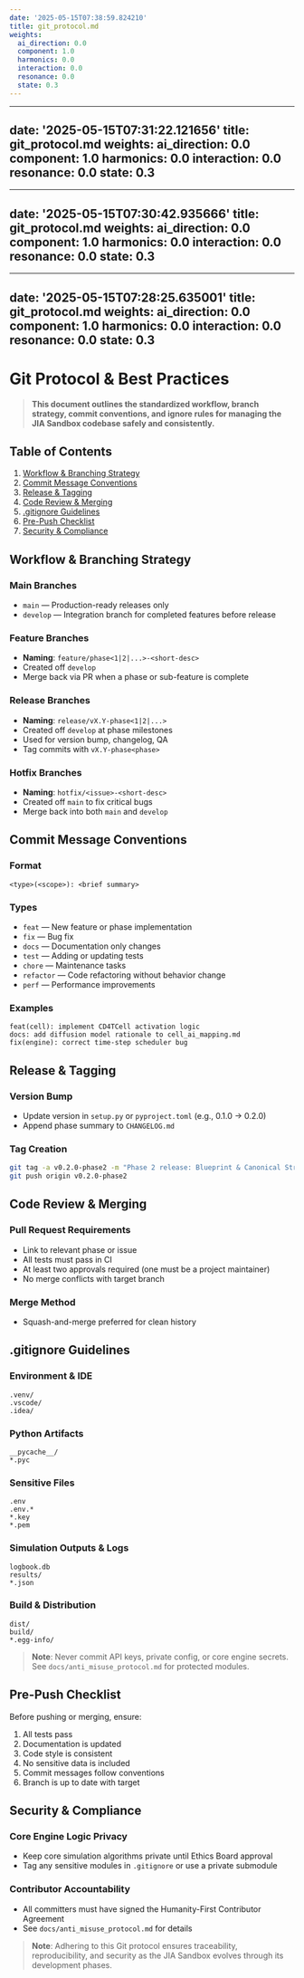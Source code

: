```yaml
---
date: '2025-05-15T07:38:59.824210'
title: git_protocol.md
weights:
  ai_direction: 0.0
  component: 1.0
  harmonics: 0.0
  interaction: 0.0
  resonance: 0.0
  state: 0.3
---
```

---
date: '2025-05-15T07:31:22.121656'
title: git_protocol.md
weights:
  ai_direction: 0.0
  component: 1.0
  harmonics: 0.0
  interaction: 0.0
  resonance: 0.0
  state: 0.3
---
---
date: '2025-05-15T07:30:42.935666'
title: git_protocol.md
weights:
  ai_direction: 0.0
  component: 1.0
  harmonics: 0.0
  interaction: 0.0
  resonance: 0.0
  state: 0.3
---
---
date: '2025-05-15T07:28:25.635001'
title: git_protocol.md
weights:
  ai_direction: 0.0
  component: 1.0
  harmonics: 0.0
  interaction: 0.0
  resonance: 0.0
  state: 0.3
---
# Git Protocol & Best Practices

> **This document outlines the standardized workflow, branch strategy, commit conventions, and ignore rules for managing the JIA Sandbox codebase safely and consistently.**

## Table of Contents

1. [Workflow & Branching Strategy](#workflow--branching-strategy)
2. [Commit Message Conventions](#commit-message-conventions)
3. [Release & Tagging](#release--tagging)
4. [Code Review & Merging](#code-review--merging)
5. [.gitignore Guidelines](#gitignore-guidelines)
6. [Pre-Push Checklist](#pre-push-checklist)
7. [Security & Compliance](#security--compliance)

## Workflow & Branching Strategy

### Main Branches

- `main` — Production-ready releases only
- `develop` — Integration branch for completed features before release

### Feature Branches

- **Naming**: `feature/phase<1|2|...>-<short-desc>`
- Created off `develop`
- Merge back via PR when a phase or sub-feature is complete

### Release Branches

- **Naming**: `release/vX.Y-phase<1|2|...>`
- Created off `develop` at phase milestones
- Used for version bump, changelog, QA
- Tag commits with `vX.Y-phase<phase>`

### Hotfix Branches

- **Naming**: `hotfix/<issue>-<short-desc>`
- Created off `main` to fix critical bugs
- Merge back into both `main` and `develop`

## Commit Message Conventions

### Format
```
<type>(<scope>): <brief summary>
```

### Types
- `feat` — New feature or phase implementation
- `fix` — Bug fix
- `docs` — Documentation only changes
- `test` — Adding or updating tests
- `chore` — Maintenance tasks
- `refactor` — Code refactoring without behavior change
- `perf` — Performance improvements

### Examples
```
feat(cell): implement CD4TCell activation logic
docs: add diffusion model rationale to cell_ai_mapping.md
fix(engine): correct time-step scheduler bug
```

## Release & Tagging

### Version Bump
- Update version in `setup.py` or `pyproject.toml` (e.g., 0.1.0 → 0.2.0)
- Append phase summary to `CHANGELOG.md`

### Tag Creation
```bash
git tag -a v0.2.0-phase2 -m "Phase 2 release: Blueprint & Canonical Structure"
git push origin v0.2.0-phase2
```

## Code Review & Merging

### Pull Request Requirements
- Link to relevant phase or issue
- All tests must pass in CI
- At least two approvals required (one must be a project maintainer)
- No merge conflicts with target branch

### Merge Method
- Squash-and-merge preferred for clean history

## .gitignore Guidelines

### Environment & IDE
```
.venv/
.vscode/
.idea/
```

### Python Artifacts
```
__pycache__/
*.pyc
```

### Sensitive Files
```
.env
.env.*
*.key
*.pem
```

### Simulation Outputs & Logs
```
logbook.db
results/
*.json
```

### Build & Distribution
```
dist/
build/
*.egg-info/
```

> **Note**: Never commit API keys, private config, or core engine secrets. See `docs/anti_misuse_protocol.md` for protected modules.

## Pre-Push Checklist

Before pushing or merging, ensure:
1. All tests pass
2. Documentation is updated
3. Code style is consistent
4. No sensitive data is included
5. Commit messages follow conventions
6. Branch is up to date with target

## Security & Compliance

### Core Engine Logic Privacy
- Keep core simulation algorithms private until Ethics Board approval
- Tag any sensitive modules in `.gitignore` or use a private submodule

### Contributor Accountability
- All committers must have signed the Humanity-First Contributor Agreement
- See `docs/anti_misuse_protocol.md` for details


> **Note**: Adhering to this Git protocol ensures traceability, reproducibility, and security as the JIA Sandbox evolves through its development phases.